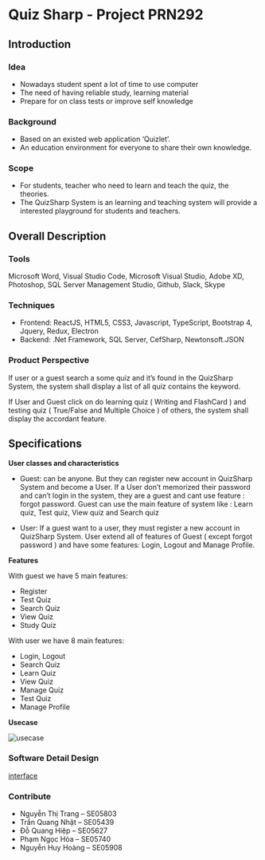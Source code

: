 # Quiz Sharp - Project PRN292

## Introduction

### Idea

- Nowadays student spent a lot of time to use computer
- The need of having reliable study, learning material
- Prepare for on class tests or improve self knowledge

### Background

- Based on an existed web application ‘Quizlet’.
- An education environment for everyone to share their own knowledge. 

### Scope

- For students, teacher who need to learn and teach the quiz, the theories.
- The QuizSharp System is an learning and teaching system will provide a interested playground for students and teachers.

## Overall Description

### Tools

Microsoft Word, Visual Studio Code, Microsoft Visual Studio, Adobe XD, Photoshop, SQL Server Management Studio, Github, Slack, Skype

### Techniques

- Frontend: ReactJS, HTML5, CSS3, Javascript, TypeScript, Bootstrap 4, Jquery, Redux, Electron
- Backend: .Net Framework, SQL Server, CefSharp, Newtonsoft.JSON

### Product Perspective

If user or a guest search a some quiz and it’s found in the QuizSharp System, the system shall
display a list of all quiz contains the keyword. 

If User and Guest click on do learning quiz ( Writing and FlashCard ) and testing quiz
( True/False and Multiple Choice ) of others, the system shall display the accordant feature. 

## Specifications

**User classes and characteristics**

- Guest: can be anyone. But they can register new account in QuizSharp System and become a
User. If a User don’t memorized their password and can’t login in the system, they are a guest
and cant use feature : forgot password. Guest can use the main feature of system like : Learn quiz, Test quiz, View quiz and Search quiz 

- User: If a guest want to a user, they must register a new account in QuizSharp System. User extend all
of features of Guest ( except forgot password ) and have some features: Login, Logout and
Manage Profile.

**Features**

With guest we have 5 main features:

- Register
- Test Quiz
- Search Quiz
- View Quiz
- Study Quiz

With user we have 8 main features:

- Login, Logout
- Search Quiz
- Learn Quiz
- View Quiz
- Manage Quiz
- Test Quiz 
- Manage Profile

**Usecase**

![usecase](https://imgur.com/dWuzwzg)

### Software Detail Design

[interface](https://www.facebook.com/thaycacac/posts/949035591958817)

### Contribute

- Nguyễn Thị Trang – SE05803
- Trần Quang Nhật – SE05439
- Đỗ Quang Hiệp – SE05627
- Phạm Ngọc Hòa – SE05740
- Nguyễn Huy Hoàng – SE05908







